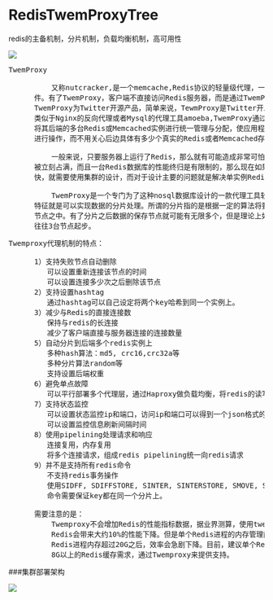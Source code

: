 # RedisTwemProxyTree
redis的主备机制，分片机制，负载均衡机制，高可用性


![](https://i.imgur.com/7uhECaJ.png)

<pre>
TwemProxy

          又称nutcracker,是一个memcache,Redis协议的轻量级代理，一个用于sharding的中间
      件。有了TwemProxy，客户端不直接访问Redis服务器，而是通过TwemProxy代理中间件直接访问。
      TwemProxy为Twitter开源产品，简单来说，TewmProxy是Twitter开发的一个Redis代理Proxy,
      类似于Nginx的反向代理或者Mysql的代理工具amoeba,TwemProxy通过引入一个代理层，可以
      将其后端的多台Redis或Memcached实例进行统一管理与分配，使应用程序只需要在TwemProxy上
      进行操作，而不用关心后边具体有多少个真实的Redis或者Memcached存储。

          一般来说，只要服务器上运行了Redis，那么就有可能造成非常可怕的局面：服务器的内存将
      被立刻占满，而且一台Redis数据库的性能终归是有限制的，那么现在如果要求保证用户的执行速度
      快，就需要使用集群的设计，而对于设计主要的问题就是解决单实例Redis的性能问题。

          TwemProxy是一个专门为了这种nosql数据库设计的一款代理工具软件，这个工具软件最大的
      特征就是可以实现数据的分片处理。所谓的分片指的是根据一定的算法将要保存的数据保存到不同的
      节点之中。有了分片之后数据的保存节点就可能有无限多个，但是理论上如果要真进行集群的搭建，
      往往3台节点起步。
</pre>

<pre>
Twemproxy代理机制的特点：

      1）支持失败节点自动删除
         可以设置重新连接该节点的时间
         可以设置连接多少次之后删除该节点
      2）支持设置hashtag
         通过hashtag可以自己设定将两个key哈希到同一个实例上。
      3）减少与Redis的直接连接数
         保持与redis的长连接
         减少了客户端直接与服务器连接的连接数量
      5）自动分片到后端多个redis实例上
         多种hash算法：md5, crc16,crc32a等
         多种分片算法random等
         支持设置后端权重
      6）避免单点故障
         可以平行部署多个代理层，通过Haproxy做负载均衡，将redis的读写分散到多个twemproxy上。
      7）支持状态监控
         可以设置状态监控ip和端口，访问ip和端口可以得到一个json格式的状态信息
         可以设置监控信息刷新间隔时间
      8）使用pipelining处理请求和响应
         连接复用，内存复用
         将多个连接请求，组成redis pipelining统一向redis请求
      9）并不是支持所有redis命令
         不支持redis事务操作
         使用SIDFF, SDIFFSTORE, SINTER, SINTERSTORE, SMOVE, SUNION and SUNIONSTORE
         命令需要保证key都在同一个分片上。

      需要注意的是：
          Twemproxy不会增加Redis的性能指标数据，据业界测算，使用twemproxy相比直接使用
          Redis会带来大约10%的性能下降。但是单个Redis进程的内存管理能力有限。据测算，单个
          Redis进程内存超过20G之后，效率会急剧下降。目前，建议单个Redis最好配置在8G以内；
          8G以上的Redis缓存需求，通过Twemproxy来提供支持。
</pre>

###集群部署架构

![](https://i.imgur.com/q1sDZDa.png)
